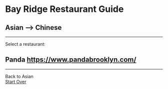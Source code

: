 # Bay Ridge Restaurant Guide
## Asian --> Chinese
---
Select a restaurant:
## Panda https://www.pandabrooklyn.com/
---
Back to Asian  
[Start Over](../../home.md)